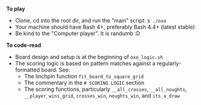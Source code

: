 **To play**

- Clone, cd into the root dir, and run the "main" script: `$ ./oxo`
- Your machine should have Bash 4+, preferably Bash 4.4+ (latest stable)
- Be kind to the "Computer player". It is randumb :D

**To code-read**

- Board design and setup is at the beginning of `oxo_logic.sh`
- The scoring logic is based on pattern matches against a regularly-formatted board. See:
    - The linchpin function `fit_board_to_square_grid`
    - The commentary in the `# SCORING LOGIC` section
    - The scoring functions, particularly `__all_crosses`, `__all_noughts`, `__player_wins_grid`, `crosses_win`, `noughts_win`, and `its_a_draw`

